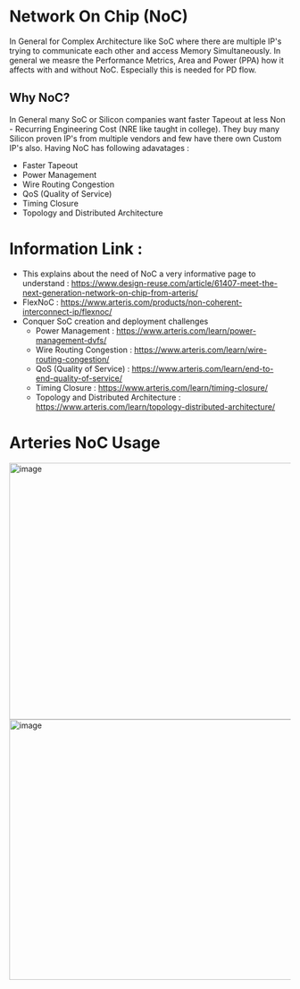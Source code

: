 # Network On Chip (NoC) 

In General for Complex Architecture like SoC where there are multiple IP's trying to communicate each other and access Memory Simultaneously. In general we measre the Performance Metrics, Area and Power (PPA) how it affects with and without NoC. Especially this is needed for PD flow. 

## Why NoC?
In General many SoC or Silicon companies want faster Tapeout at less Non - Recurring Engineering Cost (NRE like taught in college). They buy many Silicon proven IP's from multiple vendors and few have there own Custom IP's also. Having NoC has following adavatages :
- Faster Tapeout
- Power Management
- Wire Routing Congestion
- QoS (Quality of Service)
- Timing Closure
- Topology and Distributed Architecture

# Information Link : 
-  This explains about the need of NoC a very informative page to understand : https://www.design-reuse.com/article/61407-meet-the-next-generation-network-on-chip-from-arteris/
-  FlexNoC : https://www.arteris.com/products/non-coherent-interconnect-ip/flexnoc/
-  Conquer SoC creation and deployment challenges
   -  Power Management                             : https://www.arteris.com/learn/power-management-dvfs/
   -  Wire Routing Congestion                      : https://www.arteris.com/learn/wire-routing-congestion/
   -  QoS (Quality of Service)                     : https://www.arteris.com/learn/end-to-end-quality-of-service/
   -  Timing Closure                               : https://www.arteris.com/learn/timing-closure/
   -  Topology and Distributed Architecture        : https://www.arteris.com/learn/topology-distributed-architecture/


# Arteries NoC Usage

<img width="940" height="459" alt="image" src="https://github.com/user-attachments/assets/559fac3d-83c1-42de-9dac-8b7016846cab" />


<img width="940" height="466" alt="image" src="https://github.com/user-attachments/assets/22cdfc02-4865-4e0f-af6f-135371160e59" />





